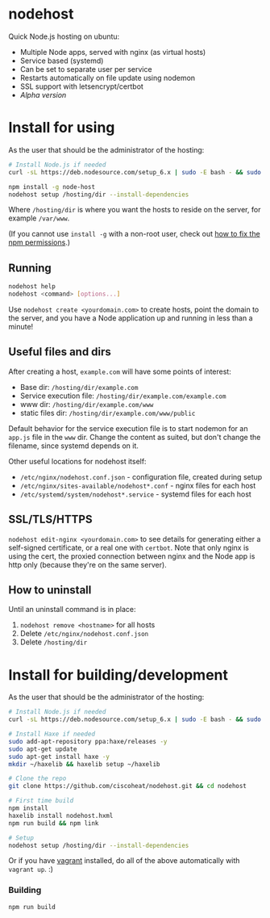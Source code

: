 # nodehost

Quick Node.js hosting on ubuntu:

- Multiple Node apps, served with nginx (as virtual hosts)
- Service based (systemd)
- Can be set to separate user per service
- Restarts automatically on file update using nodemon
- SSL support with letsencrypt/certbot
- *Alpha version*

# Install for using

As the user that should be the administrator of the hosting:

```bash
# Install Node.js if needed
curl -sL https://deb.nodesource.com/setup_6.x | sudo -E bash - && sudo apt-get install -y nodejs

npm install -g node-host
nodehost setup /hosting/dir --install-dependencies
```

Where `/hosting/dir` is where you want the hosts to reside on the server, for example `/var/www`.

(If you cannot use `install -g` with a non-root user, check out [how to fix the npm permissions](https://docs.npmjs.com/getting-started/fixing-npm-permissions).)

## Running

```bash
nodehost help
nodehost <command> [options...]
```

Use `nodehost create <yourdomain.com>` to create hosts, point the domain to the server, and you have a Node application up and running in less than a minute!

## Useful files and dirs

After creating a host, `example.com` will have some points of interest:

- Base dir: `/hosting/dir/example.com`
- Service execution file: `/hosting/dir/example.com/example.com`
- www dir: `/hosting/dir/example.com/www`
- static files dir: `/hosting/dir/example.com/www/public`

Default behavior for the service execution file is to start nodemon for an `app.js` file in the `www` dir. Change the content as suited, but don't change the filename, since systemd depends on it.

Other useful locations for nodehost itself:

- `/etc/nginx/nodehost.conf.json` - configuration file, created during setup
- `/etc/nginx/sites-available/nodehost*.conf` - nginx files for each host
- `/etc/systemd/system/nodehost*.service` - systemd files for each host

## SSL/TLS/HTTPS

`nodehost edit-nginx <yourdomain.com>` to see details for generating either a self-signed certificate, or a real one with `certbot`. Note that only nginx is using the cert, the proxied connection between nginx and the Node app is http only (because they're on the same server).

## How to uninstall

Until an uninstall command is in place:

1. `nodehost remove <hostname>` for all hosts
1. Delete `/etc/nginx/nodehost.conf.json`
1. Delete `/hosting/dir`

# Install for building/development

As the user that should be the administrator of the hosting:

```bash
# Install Node.js if needed
curl -sL https://deb.nodesource.com/setup_6.x | sudo -E bash - && sudo apt-get install -y nodejs

# Install Haxe if needed
sudo add-apt-repository ppa:haxe/releases -y
sudo apt-get update
sudo apt-get install haxe -y
mkdir ~/haxelib && haxelib setup ~/haxelib

# Clone the repo
git clone https://github.com/ciscoheat/nodehost.git && cd nodehost

# First time build
npm install
haxelib install nodehost.hxml
npm run build && npm link

# Setup
nodehost setup /hosting/dir --install-dependencies
```

Or if you have [vagrant](https://vagrantup.com) installed, do all of the above automatically with `vagrant up`. :)

### Building

```bash
npm run build
```
